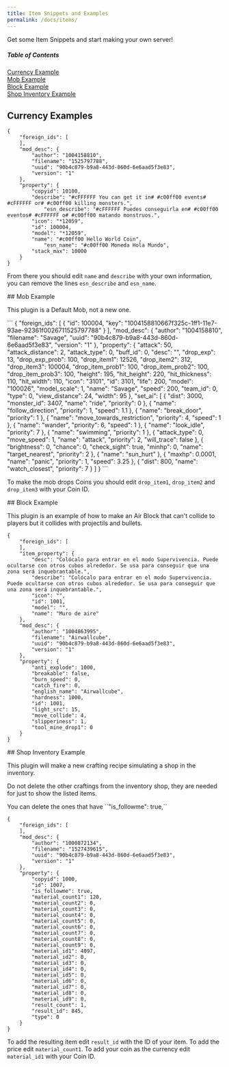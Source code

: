 ```yaml
---
title: Item Snippets and Examples
permalink: /docs/items/
---
```


Get some Item Snippets and start making your own server!

##### Table of Contents  
[Currency Example](#currency)  
[Mob Example](#mob)  
[Block Example](#block)  
[Shop Inventory Example](#shop)   

<a name="currency"/>

## Currency Examples

```
{
	"foreign_ids": [
	],
	"mod_desc": {
		"author": "1004158810",
		"filename": "1525797788",
		"uuid": "90b4c879-b9a8-443d-860d-6e6aad5f3e83",
		"version": "1" 
	},
	"property": {
		"copyid": 10100,
		"describe": "#cFFFFFF You can get it in# #c00ff00 events# #cFFFFFF or# #c00ff00 killing monsters.",
			"esn_describe": "#cFFFFFF Puedes conseguirla en# #c00ff00 eventos# #cFFFFFF o# #c00ff00 matando monstruos.",
		"icon": "*12059",
		"id": 100004,
		"model": "*12059",
		"name": "#c00ff00 Hello World Coin",
			"esn_name": "#c00ff00 Moneda Hola Mundo",
		"stack_max": 10000
	} 
} 
```

From there you should edit ``name`` and ``describe`` with your own information, you can remove the lines ``esn_describe``
and ``esn_name``.

<a name="mob"/>
## Mob Example

<p class="text-danger">This plugin is a Default Mob, not a new one.</p>
```
{
	"foreign_ids": [
		{
			"id": 100004,
			"key": "1004158810667f325c-1ff1-11e7-93ae-92361f0026711525797788" 
		} 
	],
	"mod_desc": {
		"author": "1004158810",
		"filename": "Savage",
		"uuid": "90b4c879-b9a8-443d-860d-6e6aad5f3e83",
		"version": "1" 
	},
	"property": {
		"attack": 50,
		"attack_distance": 2,
		"attack_type": 0,
		"buff_id": 0,
		"desc": "",
		"drop_exp": 13,
		"drop_exp_prob": 100,
		"drop_item1": 12526,
		"drop_item2": 312,
		"drop_item3": 100004,
		"drop_item_prob1": 100,
		"drop_item_prob2": 100,
		"drop_item_prob3": 100,
		"height": 195,
		"hit_height": 220,
		"hit_thickness": 110,
		"hit_width": 110,
		"icon": "3101",
		"id": 3101,
		"life": 200,
		"model": "100026",
		"model_scale": 1,
		"name": "Savage",
		"speed": 200,
		"team_id": 0,
		"type": 0,
		"view_distance": 24,
		"width": 95 
	},
	"set_ai": [
		{
			"dist": 3000,
			"monster_id": 3407,
			"name": "ride",
			"priority": 0 
		},
		{
			"name": "follow_direction",
			"priority": 1,
			"speed": 1.1 
		},
		{
			"name": "break_door",
			"priority": 1 
		},
		{
			"name": "move_towards_restriction",
			"priority": 4,
			"speed": 1 
		},
		{
			"name": "wander",
			"priority": 6,
			"speed": 1 
		},
		{
			"name": "look_idle",
			"priority": 7 
		},
		{
			"name": "swimming",
			"priority": 1 
		},
		{
			"attack_type": 0,
			"move_speed": 1,
			"name": "attack",
			"priority": 2,
			"will_trace": false 
		},
		{
			"brightness": 0,
			"chance": 0,
			"check_sight": true,
			"minhp": 0,
			"name": "target_nearest",
			"priority": 2 
		},
		{
			"name": "sun_hurt" 
		},
		{
			"maxhp": 0.0001,
			"name": "panic",
			"priority": 1,
			"speed": 3.25 
		},
		{
			"dist": 800,
			"name": "watch_closest",
			"priority": 7 
		} 
	] 
} 
```

To make the mob drops Coins you should edit ``drop_item1``, ``drop_item2`` and ``drop_item3`` with your Coin ID.

<a name="block"/>
## Block Example

<p class="text-danger">This plugin is an example of how to make an Air Block that can't collide to players but it collides with projectils and bullets.</p>

```
{
	"foreign_ids": [
	],
	"item_property": {
		"desc": "Colócalo para entrar en el modo Supervivencia. Puede ocultarse con otros cubos alrededor. Se usa para conseguir que una zona será inquebrantable.",
		"describe": "Colócalo para entrar en el modo Supervivencia. Puede ocultarse con otros cubos alrededor. Se usa para conseguir que una zona será inquebrantable.",
		"icon": "",
		"id": 1001,
		"model": "",
		"name": "Muro de aire" 
	},
	"mod_desc": {
		"author": "1004863995",
		"filename": "Airwallcube",
		"uuid": "90b4c879-b9a8-443d-860d-6e6aad5f3e83",
		"version": "1" 
	},
	"property": {
		"anti_explode": 1000,
		"breakable": false,
		"burn_speed": 0,
		"catch_fire": 0,
		"english_name": "Airwallcube",
		"hardness": 1000,
		"id": 1001,
		"light_src": 15,
		"move_collide": 4,
		"slipperiness": 1,
		"tool_mine_drop1": 0 
	} 
} 
```

<a name="shop"/>
## Shop Inventory Example

<p class="text-danger">This plugin will make a new crafting recipe simulating a shop in the inventory.</p>
<p class="text-danger">Do not delete the other craftings from the inventory shop, they are needed for just to show the listed items.</p>
<p class="text-danger">You can delete the ones that have ``"is_followme": true,``</p>

```
{
	"foreign_ids": [
	],
	"mod_desc": {
		"author": "1000872134",
		"filename": "1527439615",
		"uuid": "90b4c879-b9a8-443d-860d-6e6aad5f3e83",
		"version": "1" 
	},
	"property": {
		"copyid": 1000,
		"id": 1007,
		"is_followme": true,
		"material_count1": 120,
		"material_count2": 0,
		"material_count3": 0,
		"material_count4": 0,
		"material_count5": 0,
		"material_count6": 0,
		"material_count7": 0,
		"material_count8": 0,
		"material_count9": 0,
		"material_id1": 4097,
		"material_id2": 0,
		"material_id3": 0,
		"material_id4": 0,
		"material_id5": 0,
		"material_id6": 0,
		"material_id7": 0,
		"material_id8": 0,
		"material_id9": 0,
		"result_count": 1,
		"result_id": 845,
		"type": 0 
	} 
} 
```

To add the resulting item edit ``result_id`` with the ID of your item.
To add the price edit ``material_count1``.
To add your coin as the currency edit ``material_id1`` with your Coin ID.
